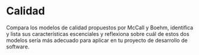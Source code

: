 # Calidad

Compara los modelos de calidad propuestos por McCall y Boehm, identifica y lista sus características escenciales y reflexiona sobre cuál de estos dos modelos sería más adecuado para aplicar en tu proyecto de desarrollo de software.

